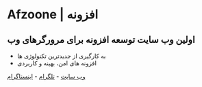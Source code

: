 # Afzoone | افزونه

## اولین وب سایت توسعه افزونه برای مرورگرهای وب

- به کارگیری از جدیدترین تکنولوژی ها
- افزونه های امن، بهینه و کاربردی

[وب سایت](https://afzoone.dev) - 
[تلگرام](https://t.me/afzoone_dev) - 
[اینستاگرام](https://www.instagram.com/afzoone.dev)
